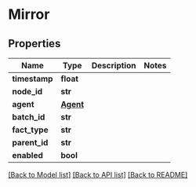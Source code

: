 # Mirror

## Properties
Name | Type | Description | Notes
------------ | ------------- | ------------- | -------------
**timestamp** | **float** |  | 
**node_id** | **str** |  | 
**agent** | [**Agent**](Agent.md) |  | 
**batch_id** | **str** |  | 
**fact_type** | **str** |  | 
**parent_id** | **str** |  | 
**enabled** | **bool** |  | 

[[Back to Model list]](../README.md#documentation-for-models) [[Back to API list]](../README.md#documentation-for-api-endpoints) [[Back to README]](../README.md)


